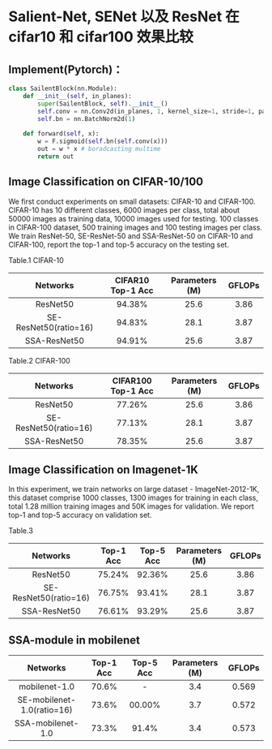 # Salient-Net, SENet 以及 ResNet 在 cifar10 和 cifar100 效果比较

## Implement(Pytorch)：

```python
class SailentBlock(nn.Module):
    def __init__(self, in_planes):
        super(SailentBlock, self).__init__()
        self.conv = nn.Conv2d(in_planes, 1, kernel_size=1, stride=1, padding=0, bias=False)
        self.bn = nn.BatchNorm2d(1)
    
    def forward(self, x):
        w = F.sigmoid(self.bn(self.conv(x)))
        out = w * x # boradcasting multime
        return out
```

 ## Image Classification on CIFAR-10/100

We first conduct experiments on small datasets: CIFAR-10 and CIFAR-100. CIFAR-10 has 10 different classes, 6000 images per class, total about 50000 images as training data, 10000 images used for testing. 100 classes in CIFAR-100 dataset, 500 training images and 100 testing images per class. We train ResNet-50, SE-ResNet-50 and SSA-ResNet-50 on CIFAR-10 and CIFAR-100, report the top-1 and top-5 accuracy on the testing set.

Table.1 CIFAR-10

| Networks | CIFAR10 Top-1 Acc | Parameters (M) | GFLOPs |
|:-:|:-:|:-:|:-:|
| ResNet50 | 94.38% | 25.6 | 3.86 |
| SE-ResNet50(ratio=16) | 94.83% | 28.1 | 3.87 |
| SSA-ResNet50 | 94.91% | 25.6 | 3.87 |

Table.2 CIFAR-100

| Networks | CIFAR100 Top-1 Acc | Parameters (M) | GFLOPs |
|:-:|:-:|:-:|:-:|
| ResNet50 | 77.26% | 25.6 | 3.86 |
| SE-ResNet50(ratio=16) | 77.13% | 28.1 | 3.87 |
| SSA-ResNet50 | 78.35% | 25.6 | 3.87 |

## Image Classification on Imagenet-1K

In this experiment, we train networks on large dataset - ImageNet-2012-1K, this dataset comprise 1000 classes, 1300 images for training in each class, total 1.28 million training images and 50K images for validation. We report top-1 and top-5 accuracy on validation set.

Table.3

| Networks | Top-1 Acc | Top-5 Acc | Parameters (M) | GFLOPs |
|:-:|:-:|:-:|:-:|:-:|
| ResNet50 | 75.24% | 92.36% | 25.6 | 3.86 |
| SE-ResNet50(ratio=16) | 76.75% | 93.41% | 28.1 | 3.87 |
| SSA-ResNet50 | 76.61% | 93.29% | 25.6 | 3.87 |

## SSA-module in mobilenet

| Networks | Top-1 Acc | Top-5 Acc | Parameters (M) | GFLOPs |
|:-:|:-:|:-:|:-:|:-:|
| mobilenet-1.0 | 70.6% | - | 3.4 | 0.569 |
| SE-mobilenet-1.0(ratio=16) | 73.6% | 00.00% | 3.7 | 0.572 |
| SSA-mobilenet-1.0 | 73.3% | 91.4% | 3.4 | 0.573 |


